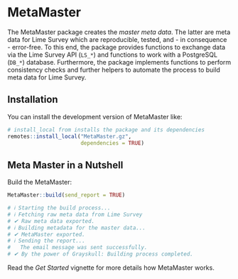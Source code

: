 
<!-- README.md is generated from README.Rmd. Please edit that file -->

# MetaMaster

<!-- badges: start -->
<!-- badges: end -->

The MetaMaster package creates the *master meta data*. The latter are
meta data for Lime Survey which are reproducible, tested, and - in
consequence - error-free. To this end, the package provides functions to
exchange data via the Lime Survey API (`LS_*`) and functions to work
with a PostgreSQL (`DB_*`) database. Furthermore, the package implements
functions to perform consistency checks and further helpers to automate
the process to build meta data for Lime Survey.

## Installation

You can install the development version of MetaMaster like:

``` r
# install_local from installs the package and its dependencies
remotes::install_local("MetaMaster.gz",
                       dependencies = TRUE)
```

## Meta Master in a Nutshell

Build the MetaMaster:

``` r
MetaMaster::build(send_report = TRUE)

# ℹ Starting the build process...
# ℹ Fetching raw meta data from Lime Survey
# ✔ Raw meta data exported.                          
# ℹ Building metadata for the master data...
# ✔ MetaMaster exported.                                                              
# ℹ Sending the report...
#   The email message was sent successfully.                            
# ✔ By the power of Grayskull: Building process completed.
```

Read the *Get Started* vignette for more details how MetaMaster works.
